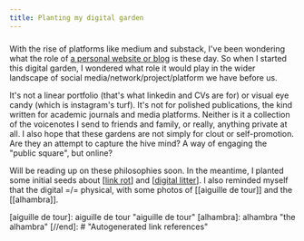 ```yaml
---
title: Planting my digital garden
---
```


### 

With the rise of platforms like medium and substack, I've been wondering what the role of <a href="http://www.aleesteele.com/field-notes/all-the-papers-i-ve-written-in-graduate-school/">a personal website or blog</a> is these day. So when I started this digital garden, I wondered what role it would play in the wider landscape of social media/network/project/platform we have before us.

It's not a linear portfolio (that's what linkedin and CVs are for) or visual eye candy (which is instagram's turf). It's not for polished publications, the kind written for academic journals and media platforms. Neither is it a collection of the voicenotes I send to friends and family, or really, anything private at all. I also hope that these gardens are not simply for clout or self-promotion. Are they an attempt to capture the hive mind? A way of engaging the "public square", but online? 

Will be reading up on these philosophies soon. In the meantime, I planted some initial seeds about [[link rot]] and [[digital litter]]. I also reminded myself that the digital =/= physical, with some photos of [[aiguille de tour]] and the [[alhambra]].

[//begin]: # "Autogenerated link references for markdown compatibility"
[link rot]: link-rot "link rot"
[digital litter]: digital-litter "digital litter"
[aiguille de tour]: aiguille de tour "aiguille de tour"
[alhambra]: alhambra "the alhambra"
[//end]: # "Autogenerated link references"